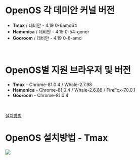 # OpenOS 각 데미안 커널 버전
- **Tmax** / 데비안 - 4.19 0-6amd64
- **Hamonica** / 데비안 -  4.15 0-54-gener
- **Gooroom** / 데비안 - 4.19 0-8-amd

<br>

# OpenOS별 지원 브라우저 및 버전
- **Tmax** - Chrome-81.0.4 / Whale-2.7.98
- **Hamonica** - Chrome-81.0.4 / Whale-2.6.88 / FireFox-70.0.1
- **Gooroom** - Chrome-81.0.4

<br>

[설치방법](https://user-images.githubusercontent.com/65989186/83239666-3c4be680-a1d3-11ea-89f8-62a266a6faba.png)

# OpenOS 설치방법 - Tmax
<img src="https://user-images.githubusercontent.com/65989186/83239666-3c4be680-a1d3-11ea-89f8-62a266a6faba.png">
